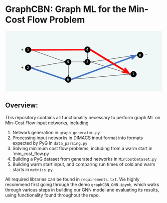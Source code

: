 # GraphCBN: Graph ML for the Min-Cost Flow Problem
![Alt text](./resources/flow_network.PNG)
## Overview:
This repository contains all functionality necessary to perform graph ML 
on Min-Cost Flow input networks, including
  1. Network generation in `graph_generator.py`
  2. Processing input networks in DIMACS input format into formats expected by
    PyG in `data_parsing.py`
  3. Solving minimum cost flow problems, including from a warm start
    in `min_cost_flow.py
  4. Building a PyG dataset from generated networks in `MinCostDataset.py`
  5. Building warm start input, and comparing run times of cold and warm
    starts in `metrics.py`

All required libraries can be found in `requirements.txt`. We highly recommend
first going through the demo `graphCBN_GNN.ipynb`, which walks through various
steps in building our GNN model and evaluating its results, using functionality
found throughout the repo.
